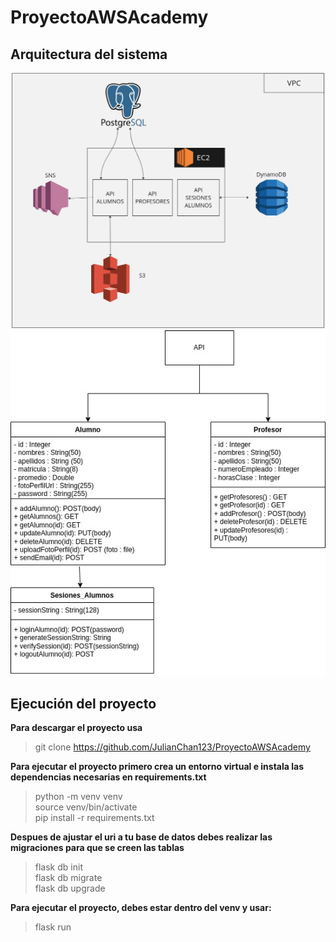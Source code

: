 # ProyectoAWSAcademy

## Arquitectura del sistema
![Alt text](DiagramasDiseno/Arquitectura.jpg?raw=true "Arquitectura")
![Alt text](DiagramasDiseno/ServiceArchitecture.jpg?raw=true "Servicio")


## Ejecución del proyecto

**Para descargar el proyecto usa**

>git clone https://github.com/JulianChan123/ProyectoAWSAcademy

**Para ejecutar el proyecto primero crea un entorno virtual e instala las dependencias necesarias en requirements.txt**

>python -m venv venv<br />
>source venv/bin/activate<br />
>pip install -r requirements.txt

**Despues de ajustar el uri a tu base de datos debes realizar las migraciones para que se creen las tablas**

>flask db init<br />
>flask db migrate<br />
>flask db upgrade

**Para ejecutar el proyecto, debes estar dentro del venv y usar:**

>flask run

